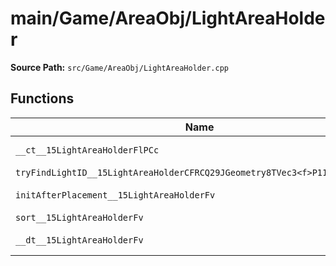 # main/Game/AreaObj/LightAreaHolder

**Source Path:** `src/Game/AreaObj/LightAreaHolder.cpp`

## Functions

| Name | Address | Match % |
|------|---------|---------|
| `__ct__15LightAreaHolderFlPCc` | `0x80023588` | :white_check_mark: (100.0%) |
| `tryFindLightID__15LightAreaHolderCFRCQ29JGeometry8TVec3<f>P11ZoneLightID` | `0x800235CC` | :x: (0.0%) |
| `initAfterPlacement__15LightAreaHolderFv` | `0x8002366C` | :white_check_mark: (100.0%) |
| `sort__15LightAreaHolderFv` | `0x80023670` | :x: (0.0%) |
| `__dt__15LightAreaHolderFv` | `0x80023710` | :white_check_mark: (100.0%) |